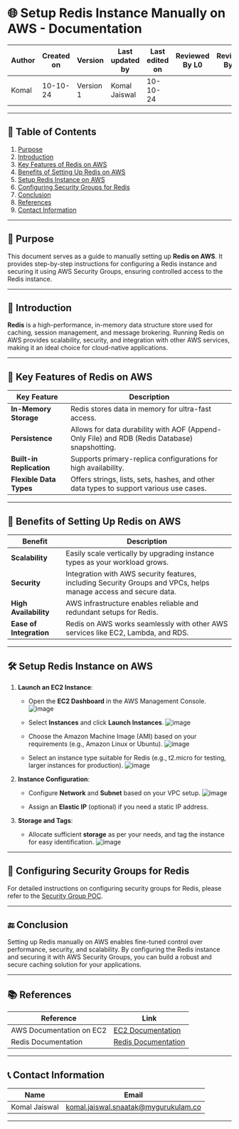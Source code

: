 # 🌐 Setup Redis Instance Manually on AWS - Documentation

| Author      | Created on | Version   | Last updated by | Last edited on | Reviewed By L0 | Reviewed By L1 | Reviewed By L2 |
|-------------|------------|-----------|-----------------|----------------|----------------|----------------|----------------| 
| Komal       | 10-10-24   | Version 1 | Komal Jaiswal   | 10-10-24       |                |                |                |

---

## 📝 Table of Contents
1. [Purpose](#purpose)
2. [Introduction](#introduction)
3. [Key Features of Redis on AWS](#key-features-of-redis-on-aws)
4. [Benefits of Setting Up Redis on AWS](#benefits-of-setting-up-redis-on-aws)
5. [Setup Redis Instance on AWS](#setup-redis-instance-on-aws)
6. [Configuring Security Groups for Redis](#configuring-security-groups-for-redis)
7. [Conclusion](#conclusion)
8. [References](#references)
9. [Contact Information](#contact-information)

---

## 📜 Purpose
This document serves as a guide to manually setting up **Redis on AWS**. It provides step-by-step instructions for configuring a Redis instance and securing it using AWS Security Groups, ensuring controlled access to the Redis instance.

---

## 📖 Introduction
**Redis** is a high-performance, in-memory data structure store used for caching, session management, and message brokering. Running Redis on AWS provides scalability, security, and integration with other AWS services, making it an ideal choice for cloud-native applications.

---

## 🔑 Key Features of Redis on AWS

| Key Feature               | Description                                                                                         |
|---------------------------|-----------------------------------------------------------------------------------------------------|
| **In-Memory Storage**     | Redis stores data in memory for ultra-fast access.                                                |
| **Persistence**           | Allows for data durability with AOF (Append-Only File) and RDB (Redis Database) snapshotting.     |
| **Built-in Replication**   | Supports primary-replica configurations for high availability.                                     |
| **Flexible Data Types**   | Offers strings, lists, sets, hashes, and other data types to support various use cases.           |

---

## 🎯 Benefits of Setting Up Redis on AWS

| Benefit                     | Description                                                                                         |
|-----------------------------|-----------------------------------------------------------------------------------------------------|
| **Scalability**             | Easily scale vertically by upgrading instance types as your workload grows.                       |
| **Security**                | Integration with AWS security features, including Security Groups and VPCs, helps manage access and secure data. |
| **High Availability**       | AWS infrastructure enables reliable and redundant setups for Redis.                                 |
| **Ease of Integration**     | Redis on AWS works seamlessly with other AWS services like EC2, Lambda, and RDS.                   |

---

## 🛠 Setup Redis Instance on AWS

1. **Launch an EC2 Instance**:
   - Open the **EC2 Dashboard** in the AWS Management Console.
    ![image](https://github.com/user-attachments/assets/4180a262-b718-4b2f-acf6-4f9bee16a0e9)

   - Select **Instances** and click **Launch Instances**.
    ![image](https://github.com/user-attachments/assets/129860bb-c4b3-46fd-ae48-68ee5bf2689a)

   - Choose the Amazon Machine Image (AMI) based on your requirements (e.g., Amazon Linux or Ubuntu).
    ![image](https://github.com/user-attachments/assets/f9f780ec-b1b8-42ed-9816-4989f5caa271)
  
   - Select an instance type suitable for Redis (e.g., t2.micro for testing, larger instances for production).
    ![image](https://github.com/user-attachments/assets/521a0e4a-dee2-4b97-a748-a76a66e58ed5)

2. **Instance Configuration**:
   - Configure **Network** and **Subnet** based on your VPC setup.
    ![image](https://github.com/user-attachments/assets/e7f71b71-fc5b-4444-8f11-f5ac233b8e52)

   - Assign an **Elastic IP** (optional) if you need a static IP address.

3. **Storage and Tags**:
   - Allocate sufficient **storage** as per your needs, and tag the instance for easy identification.
   ![image](https://github.com/user-attachments/assets/798885f6-6162-47a9-8030-f1718cea8ebb)

---

## 🔐 Configuring Security Groups for Redis

For detailed instructions on configuring security groups for Redis, please refer to the [Security Group POC](https://github.com/mygurukulam-p10/Documentation-P10-Snaatak/tree/main/Manual-Dev-Infra-Setup/Setup%20redis%20manually/Security%20Group).

---

## 🔚 Conclusion

Setting up Redis manually on AWS enables fine-tuned control over performance, security, and scalability. By configuring the Redis instance and securing it with AWS Security Groups, you can build a robust and secure caching solution for your applications.

---

## 📚 References

| Reference                                  | Link                                                                                                     |
|--------------------------------------------|----------------------------------------------------------------------------------------------------------|
| AWS Documentation on EC2                   | [EC2 Documentation](https://docs.aws.amazon.com/ec2/index.html)                                          |
| Redis Documentation                        | [Redis Documentation](https://redis.io/documentation)                                                    |

---

## 📞 Contact Information

| Name             | Email                                  |
|------------------|----------------------------------------|
| Komal Jaiswal    | komal.jaiswal.snaatak@mygurukulam.co   |

--- 
